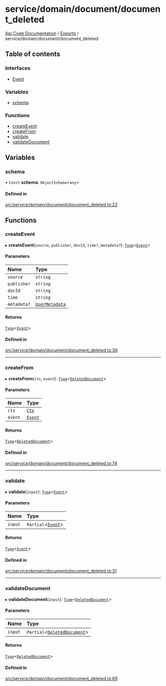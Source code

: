 # service/domain/document/document\_deleted
 
[Api Code Documentation](../README.md) / [Exports](../modules.md) / service/domain/document/document\_deleted

## Table of contents

### Interfaces

- [Event](../interfaces/service_domain_document_document_deleted.Event.md)

### Variables

- [schema](service_domain_document_document_deleted.md#schema)

### Functions

- [createEvent](service_domain_document_document_deleted.md#createevent)
- [createFrom](service_domain_document_document_deleted.md#createfrom)
- [validate](service_domain_document_document_deleted.md#validate)
- [validateDocument](service_domain_document_document_deleted.md#validatedocument)

## Variables

### schema

• `Const` **schema**: `ObjectSchema`\<`any`\>

#### Defined in

[src/service/domain/document/document_deleted.ts:22](https://github.com/openkfw/TruBudget/blob/3b9e793/api/src/service/domain/document/document_deleted.ts#L22)

## Functions

### createEvent

▸ **createEvent**(`source`, `publisher`, `docId`, `time?`, `metadata?`): [`Type`](result.md#type)\<[`Event`](../interfaces/service_domain_document_document_deleted.Event.md)\>

#### Parameters

| Name | Type |
| :------ | :------ |
| `source` | `string` |
| `publisher` | `string` |
| `docId` | `string` |
| `time` | `string` |
| `metadata?` | [`UserMetadata`](service_domain_metadata.md#usermetadata) |

#### Returns

[`Type`](result.md#type)\<[`Event`](../interfaces/service_domain_document_document_deleted.Event.md)\>

#### Defined in

[src/service/domain/document/document_deleted.ts:36](https://github.com/openkfw/TruBudget/blob/3b9e793/api/src/service/domain/document/document_deleted.ts#L36)

___

### createFrom

▸ **createFrom**(`ctx`, `event`): [`Type`](result.md#type)\<[`DeletedDocument`](../interfaces/service_domain_document_document.DeletedDocument.md)\>

#### Parameters

| Name | Type |
| :------ | :------ |
| `ctx` | [`Ctx`](../interfaces/lib_ctx.Ctx.md) |
| `event` | [`Event`](../interfaces/service_domain_document_document_deleted.Event.md) |

#### Returns

[`Type`](result.md#type)\<[`DeletedDocument`](../interfaces/service_domain_document_document.DeletedDocument.md)\>

#### Defined in

[src/service/domain/document/document_deleted.ts:74](https://github.com/openkfw/TruBudget/blob/3b9e793/api/src/service/domain/document/document_deleted.ts#L74)

___

### validate

▸ **validate**(`input`): [`Type`](result.md#type)\<[`Event`](../interfaces/service_domain_document_document_deleted.Event.md)\>

#### Parameters

| Name | Type |
| :------ | :------ |
| `input` | `Partial`\<[`Event`](../interfaces/service_domain_document_document_deleted.Event.md)\> |

#### Returns

[`Type`](result.md#type)\<[`Event`](../interfaces/service_domain_document_document_deleted.Event.md)\>

#### Defined in

[src/service/domain/document/document_deleted.ts:31](https://github.com/openkfw/TruBudget/blob/3b9e793/api/src/service/domain/document/document_deleted.ts#L31)

___

### validateDocument

▸ **validateDocument**(`input`): [`Type`](result.md#type)\<[`DeletedDocument`](../interfaces/service_domain_document_document.DeletedDocument.md)\>

#### Parameters

| Name | Type |
| :------ | :------ |
| `input` | `Partial`\<[`DeletedDocument`](../interfaces/service_domain_document_document.DeletedDocument.md)\> |

#### Returns

[`Type`](result.md#type)\<[`DeletedDocument`](../interfaces/service_domain_document_document.DeletedDocument.md)\>

#### Defined in

[src/service/domain/document/document_deleted.ts:69](https://github.com/openkfw/TruBudget/blob/3b9e793/api/src/service/domain/document/document_deleted.ts#L69)
